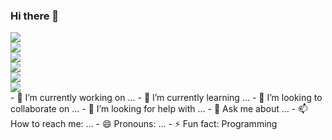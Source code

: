 ### Hi there 👋

<!--
**Aa02606896098/Aa02606896098** is a ✨ _special_ ✨ repository because its `README.md` (this file) appears on your GitHub profile.

Here are some ideas to get you started:

- 🔭 I’m currently working on ...
- 🌱 I’m currently learning ...
- 👯 I’m looking to collaborate on ...
- 🤔 I’m looking for help with ...
- 💬 Ask me about ...
- 📫 How to reach me: ...
- 😄 Pronouns: ...
- ⚡ Fun fact: ...
-->
<div style="display:block"> <img src="https://github-readme-stats.vercel.app/api?username=Aa02606896098&show_icons=true" /> </div>
<div style="display:block"> <img src="https://github-readme-stats.vercel.app/api/top-langs/?username=Aa02606896098" /> </div>
<div style="display:block"> <img src="https://github-readme-streak-stats.herokuapp.com/?user=Aa02606896098" /> </div>
<div style="display:block"> <img src="https://github-readme-activity-graph.vercel.app/graph?username=Aa02606896098" /> </div>
<div style="display:block"> <img src="https://visitor-badge.glitch.me/badge?page_id=Aa02606896098" /> </div>
<div style="display:block"> <img src="https://readme-typing-svg.herokuapp.com/?lines=闻道有先后，术业有专攻，如是而已&center=true&font=Roboto&size=27" /></div>
- 🔭 I’m currently working on ...
- 🌱 I’m currently learning ...
- 👯 I’m looking to collaborate on ...
- 🤔 I’m looking for help with ...
- 💬 Ask me about ...
- 📫 How to reach me: ...
- 😄 Pronouns: ...
- ⚡ Fun fact: Programming
